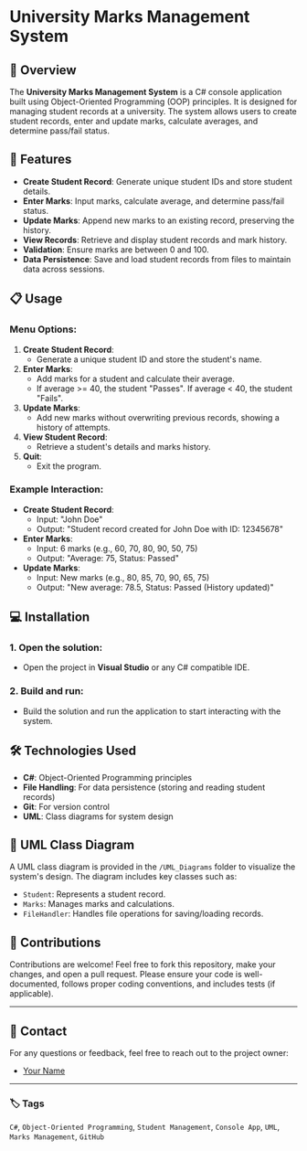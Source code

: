# University Marks Management System

## 📝 Overview
The **University Marks Management System** is a C# console application built using Object-Oriented Programming (OOP) principles. It is designed for managing student records at a university. The system allows users to create student records, enter and update marks, calculate averages, and determine pass/fail status.

## 🚀 Features
- **Create Student Record**: Generate unique student IDs and store student details.
- **Enter Marks**: Input marks, calculate average, and determine pass/fail status.
- **Update Marks**: Append new marks to an existing record, preserving the history.
- **View Records**: Retrieve and display student records and mark history.
- **Validation**: Ensure marks are between 0 and 100.
- **Data Persistence**: Save and load student records from files to maintain data across sessions.

## 📋 Usage

### Menu Options:
1. **Create Student Record**: 
   - Generate a unique student ID and store the student's name.
2. **Enter Marks**: 
   - Add marks for a student and calculate their average.
   - If average >= 40, the student "Passes". If average < 40, the student "Fails".
3. **Update Marks**: 
   - Add new marks without overwriting previous records, showing a history of attempts.
4. **View Student Record**: 
   - Retrieve a student's details and marks history.
5. **Quit**: 
   - Exit the program.

### Example Interaction:
- **Create Student Record**: 
   - Input: "John Doe"
   - Output: "Student record created for John Doe with ID: 12345678"
- **Enter Marks**: 
   - Input: 6 marks (e.g., 60, 70, 80, 90, 50, 75)
   - Output: "Average: 75, Status: Passed"
- **Update Marks**: 
   - Input: New marks (e.g., 80, 85, 70, 90, 65, 75)
   - Output: "New average: 78.5, Status: Passed (History updated)"

## 💻 Installation

### 1. Open the solution:
- Open the project in **Visual Studio** or any C# compatible IDE.

### 2. Build and run:
- Build the solution and run the application to start interacting with the system.

## 🛠️ Technologies Used
- **C#**: Object-Oriented Programming principles
- **File Handling**: For data persistence (storing and reading student records)
- **Git**: For version control
- **UML**: Class diagrams for system design

## 📐 UML Class Diagram
A UML class diagram is provided in the `/UML_Diagrams` folder to visualize the system's design. The diagram includes key classes such as:
- `Student`: Represents a student record.
- `Marks`: Manages marks and calculations.
- `FileHandler`: Handles file operations for saving/loading records.

## 👥 Contributions
Contributions are welcome! Feel free to fork this repository, make your changes, and open a pull request. Please ensure your code is well-documented, follows proper coding conventions, and includes tests (if applicable).

---

## 📧 Contact
For any questions or feedback, feel free to reach out to the project owner:
- [Your Name](https://github.com/walidgrw)

---

### 🏷️ Tags
`C#`, `Object-Oriented Programming`, `Student Management`, `Console App`, `UML`, `Marks Management`, `GitHub`
